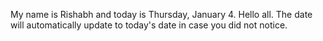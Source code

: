 My name is Rishabh and today is Thursday, January 4. Hello all. The date will automatically update to today's date in case you did not notice.
